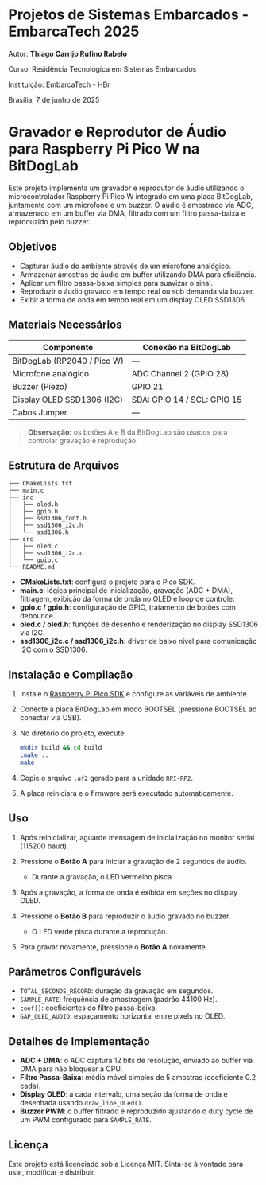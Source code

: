 # Projetos de Sistemas Embarcados - EmbarcaTech 2025

Autor: **Thiago Carrijo Rufino Rabelo**

Curso: Residência Tecnológica em Sistemas Embarcados

Instituição: EmbarcaTech - HBr

Brasília, 7 de junho de 2025

# Gravador e Reprodutor de Áudio para Raspberry Pi Pico W na BitDogLab

Este projeto implementa um gravador e reprodutor de áudio utilizando o microcontrolador Raspberry Pi Pico W integrado em uma placa BitDogLab, juntamente com um microfone e um buzzer. O áudio é amostrado via ADC, armazenado em um buffer via DMA, filtrado com um filtro passa-baixa e reproduzido pelo buzzer.

## Objetivos

- Capturar áudio do ambiente através de um microfone analógico.
- Armazenar amostras de áudio em buffer utilizando DMA para eficiência.
- Aplicar um filtro passa-baixa simples para suavizar o sinal.
- Reproduzir o áudio gravado em tempo real ou sob demanda via buzzer.
- Exibir a forma de onda em tempo real em um display OLED SSD1306.

## Materiais Necessários

| Componente                  | Conexão na BitDogLab        |
| --------------------------- | --------------------------- |
| BitDogLab (RP2040 / Pico W) | —                           |
| Microfone analógico         | ADC Channel 2 (GPIO 28)     |
| Buzzer (Piezo)              | GPIO 21                     |
| Display OLED SSD1306 (I2C)  | SDA: GPIO 14 / SCL: GPIO 15 |
| Cabos Jumper                | —                           |

> **Observação:** os botões A e B da BitDogLab são usados para controlar gravação e reprodução.

## Estrutura de Arquivos

```
├── CMakeLists.txt
├── main.c
├── inc
│   ├── oled.h
│   ├── gpio.h
│   ├── ssd1306_font.h
│   ├── ssd1306_i2c.h
│   └── ssd1306.h
├── src
│   ├── oled.c
│   ├── ssd1306_i2c.c
│   └── gpio.c
└── README.md
```

- **CMakeLists.txt**: configura o projeto para o Pico SDK.
- **main.c**: lógica principal de inicialização, gravação (ADC + DMA), filtragem, exibição da forma de onda no OLED e loop de controle.
- **gpio.c / gpio.h**: configuração de GPIO, tratamento de botões com debounce.
- **oled.c / oled.h**: funções de desenho e renderização no display SSD1306 via I2C.
- **ssd1306_i2c.c / ssd1306_i2c.h**: driver de baixo nível para comunicação I2C com o SSD1306.

## Instalação e Compilação

1. Instale o [Raspberry Pi Pico SDK](https://github.com/raspberrypi/pico-sdk) e configure as variáveis de ambiente.
2. Conecte a placa BitDogLab em modo BOOTSEL (pressione BOOTSEL ao conectar via USB).
3. No diretório do projeto, execute:

   ```bash
   mkdir build && cd build
   cmake ..
   make
   ```

4. Copie o arquivo `.uf2` gerado para a unidade `RPI-RP2`.
5. A placa reiniciará e o firmware será executado automaticamente.

## Uso

1. Após reinicializar, aguarde mensagem de inicialização no monitor serial (115200 baud).
2. Pressione o **Botão A** para iniciar a gravação de 2 segundos de áudio.

   - Durante a gravação, o LED vermelho pisca.

3. Após a gravação, a forma de onda é exibida em seções no display OLED.
4. Pressione o **Botão B** para reproduzir o áudio gravado no buzzer.

   - O LED verde pisca durante a reprodução.

5. Para gravar novamente, pressione o **Botão A** novamente.

## Parâmetros Configuráveis

- `TOTAL_SECONDS_RECORD`: duração da gravação em segundos.
- `SAMPLE_RATE`: frequência de amostragem (padrão 44100 Hz).
- `coef[]`: coeficientes do filtro passa-baixa.
- `GAP_OLED_AUDIO`: espaçamento horizontal entre pixels no OLED.

## Detalhes de Implementação

- **ADC + DMA**: o ADC captura 12 bits de resolução, enviado ao buffer via DMA para não bloquear a CPU.
- **Filtro Passa-Baixa**: média móvel simples de 5 amostras (coeficiente 0.2 cada).
- **Display OLED**: a cada intervalo, uma seção da forma de onda é desenhada usando `draw_line_OLed()`.
- **Buzzer PWM**: o buffer filtrado é reproduzido ajustando o duty cycle de um PWM configurado para `SAMPLE_RATE`.

## Licença

Este projeto está licenciado sob a Licença MIT. Sinta-se à vontade para usar, modificar e distribuir.
